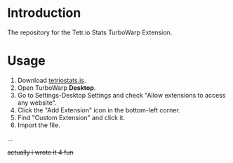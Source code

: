 # Introduction

The repository for the Tetr.io Stats TurboWarp Extension.

# Usage 

1. Download [tetriostats.js](https://github.com/ArsenalBastion4093/TurboWarp-tetriostats/blob/main/tetriostats.js).
2. Open TurboWarp **Desktop**.
3. Go to Settings-Desktop Settings and check "Allow extensions to access any website".
4. Click the "Add Extension" icon in the bottom-left corner.
5. Find "Custom Extension" and click it.
6. Import the file.

...

~~actually i wrote it 4 fun~~
